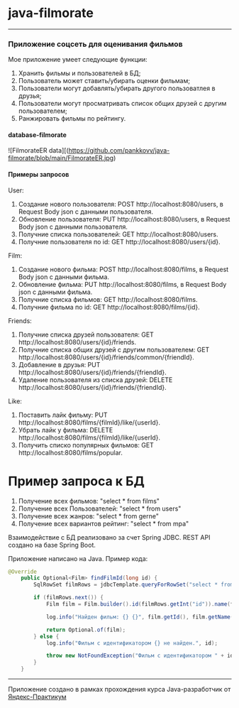 # java-filmorate
---
### Приложение соцсеть для оценивания фильмов 

Мое приложение умеет следующие функции:
1. Хранить фильмы и пользователей в БД;
2. Пользователь может ставить/убирать оценки фильмам;
3. Пользователи могут добавлять/убирать другого пользоватлея в друзья;
4. Пользователи могут просматривать список общих друзей с другим пользователем;
5. Ранжировать фильмы по рейтингу.

#### database-filmorate
![FilmorateER data][(https://github.com/pankkovv/java-filmorate/blob/main/FilmorateER.jpg)

#### Примеры запросов
User:
1. Создание нового пользователя: POST http://localhost:8080/users, в Request Body json с данными пользователя.
2. Обновление пользователя: PUT http://localhost:8080/users, в Request Body json с данными пользователя.
3. Получние списка пользователей: GET http://localhost:8080/users.
4. Получние пользователя по id: GET http://localhost:8080/users/{id}.

Film:
1. Создание нового фильма: POST http://localhost:8080/films, в Request Body json с данными фильма.
2. Обновление фильма: PUT http://localhost:8080/films, в Request Body json с данными фильма.
3. Получние списка фильмов: GET http://localhost:8080/films.
4. Получние фильма по id: GET http://localhost:8080/films/{id}.

Friends:
1. Получние списка друзей пользователя: GET http://localhost:8080/users/{id}/friends.
2. Получние списка общих друзей с другим пользователем: GET http://localhost:8080/users/{id}/friends/common/{friendId}.
3. Добавление в друзья: PUT http://localhost:8080/users/{id}/friends/{friendId}.
4. Удаление пользователя из списка друзей: DELETE http://localhost:8080/users/{id}/friends/{friendId}.

Like:
1. Поставить лайк фильму: PUT http://localhost:8080/films/{filmId}/like/{userId}.
2. Убрать лайк у фильма: DELETE http://localhost:8080/films/{filmId}/like/{userId}.
3. Получить списко популярных фильмов: GET http://localhost:8080/films/popular.

# Пример запроса к БД
1. Получение всех фильмов: "select * from films"
2. Получение всех Пользователей: "select * from users"
3. Получение всех жанров: "select * from gerne"
4. Получение всех вариантов рейтинг: "select * from mpa"

Взаимодействие с БД реализовано за счет Spring JDBC. 
REST API создано на базе Spring Boot.

Приложение написано на Java. Пример кода:
```java
@Override
    public Optional<Film> findFilmId(long id) {
        SqlRowSet filmRows = jdbcTemplate.queryForRowSet("select * from films where id = ?", id);

        if (filmRows.next()) {
            Film film = Film.builder().id(filmRows.getInt("id")).name(filmRows.getString("name")).description(filmRows.getString("description")).releaseDate(filmRows.getDate("release_date").toLocalDate()).duration(filmRows.getInt("duration")).rate(filmRows.getInt("rate")).mpa(mpaDao.findMpaId(filmRows.getInt("mpa_id")).get()).genres(genresDao.findGenresFilmId(filmRows.getInt("id"))).build();

            log.info("Найден фильм: {} {}", film.getId(), film.getName());

            return Optional.of(film);
        } else {
            log.info("Фильм с идентификатором {} не найден.", id);

            throw new NotFoundException("Фильм с идентификатором " + id + " не найден.");
        }
    }
```
------

Приложение создано в рамках прохождения курса Java-разработчик от [Яндекс-Практикум](https://practicum.yandex.ru/java-developer/ "Тут учат Java!") 
